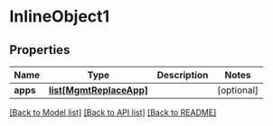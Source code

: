 # InlineObject1

## Properties
Name | Type | Description | Notes
------------ | ------------- | ------------- | -------------
**apps** | [**list[MgmtReplaceApp]**](MgmtReplaceApp.md) |  | [optional] 

[[Back to Model list]](../README.md#documentation-for-models) [[Back to API list]](../README.md#documentation-for-api-endpoints) [[Back to README]](../README.md)


